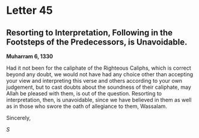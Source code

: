 Letter 45
=========

Resorting to Interpretation, Following in the Footsteps of the Predecessors, is Unavoidable.
--------------------------------------------------------------------------------------------

**Muharram 6, 1330**

Had it not been for the caliphate of the Righteous Caliphs, which is
correct beyond any doubt, we would not have had any choice other than
accepting your view and interpreting this verse and others according to
your own judgement, but to cast doubts about the soundness of their
caliphate, may Allah be pleased with them, is out of the question.
Resorting to interpretation, then, is unavoidable, since we have
believed in them as well as in those who swore the oath of allegiance to
them, Wassalam.

Sincerely,

*S*



